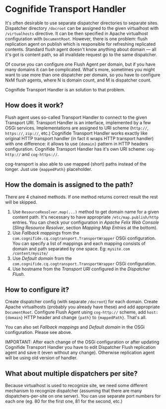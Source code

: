 Cognifide Transport Handler
===========================

It's often desirable to use separate dispatcher directories to separate sites. Dispatcher directory `/docroot` can be assigned to the given virtualhost with `/virtualhosts` directive. It can be then specified in Apache virtualhost configuration with `DocumentRoot`. However, there is one problem: flush replication agent on publish which is responsible for refreshing replicated contents. Standard flush agent doesn't know anything about domain — all it's got is content path, so all invalidate request go to the same dispatcher.

Of course you can configure one Flush Agent per domain, but if you have many domains it can be complicated. What's more, sometimes you might want to use more than one dispatcher per domain, so you have to configure NxM flush agents, where N is domain count, and M is dispatcher count.

Cognifide Transport Handler is an solution to that problem.

How does it work?
---------------------

Flush agent uses so-called Transport Handler to connect to the given Transport URI. Transport Handler is an interface, implemented by a few OSGi services. Implementations are assigned to URI scheme (`http://`, `https://`, `zip://`, etc.) Cognifide Transport Handler works exactly like original HTTP transport handler (in fact it wraps HTTP transport handler) with one difference: it allows to use `{domain}` pattern in HTTP headers configuration. Cognifide Transport Handler has it's own URI scheme: `cog-http://` and `cog-https://`.

cog-transport is also able to use mapped (short) paths instead of the longer. Just use `{mappedPath}` placeholder.

How the domain is assigned to the path?
-------------------------------------------

There are 4 chained methods. If one method returns correct result the rest will be skipped.

1. Use `ResourceResolver.map(...)` method to get domain name for a given content path. It's necessary to have appropriate `/etc/map.publish/http` entries. You can check your configuration in *Apache Felix Web Console* (*Sling Resource Resolver*, section *Mapping Map Entries* at the bottom).
2. Use *Fallback mappings* from the `com.cognifide.cq.cogtransport.TransportWrapper` OSGi configuration. You can specify a list of mappings and each mapping consists of domain and path separated by one space. Eg: `mysite.com /content/mysite/`
3. Use *Default domain* from the `com.cognifide.cq.cogtransport.TransportWrapper` OSGi configuration.
4. Use hostname from the *Transport URI* configured in the *Dispatcher Flush*.

How to configure it?
--------------------

Create dispatcher config (with separate `/docroot`) for each domain. Create Apache virtualhosts (probably you already have these) and add appropriate `DocumentRoot`. Configure Flush Agent using `cog-http://` scheme, add `host:{domain}` HTTP header and change `{path}` to `{mappedPath}`. That's all.

You can also set *Fallback mappings* and *Default domain* in the OSGi configuration. Please see above.

IMPORTANT: After each change of the OSGi configuration or after updating Cognifide Transport Handler you have to edit Dispatcher Flush replication agent and save it (even without any change). Otherwise replication agent will be using old version of handler.

What about multiple dispatchers per site?
-----------------------------------------

Because virtualhost is used to recognize site, we need some different mechanism to recognize dispatcher (assuming that there are many dispatchers-per-site on one server). You can use separate port numbers for each one (eg. 80 for the first one, 81 for the second, etc.)
